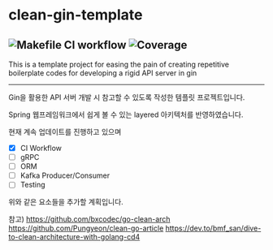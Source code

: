 # clean-gin-template
![Makefile CI workflow](https://github.com/gain620/clean-gin-template/actions/workflows/make-ci.yaml/badge.svg)
![Coverage](https://img.shields.io/badge/Coverage-0.0%25-red)
---
This is a template project for easing the pain of creating repetitive boilerplate codes for developing a rigid API server in gin

---
Gin을 활용한 API 서버 개발 시 참고할 수 있도록 작성한 템플릿 프로젝트입니다.

Spring 웹프레임워크에서 쉽게 볼 수 있는 layered 아키텍처를 반영하였습니다.

현재 계속 업데이트를 진행하고 있으며

- [x] CI Workflow
- [ ] gRPC
- [ ] ORM
- [ ] Kafka Producer/Consumer
- [ ] Testing

위와 같은 요소들을 추가할 계획입니다.


참고) https://github.com/bxcodec/go-clean-arch
      https://github.com/Pungyeon/clean-go-article
      https://dev.to/bmf_san/dive-to-clean-architecture-with-golang-cd4
